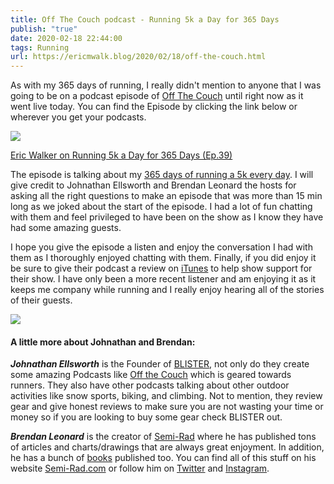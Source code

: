 ```yaml
---
title: Off The Couch podcast - Running 5k a Day for 365 Days
publish: "true"
date: 2020-02-18 22:44:00
tags: Running
url: https://ericmwalk.blog/2020/02/18/off-the-couch.html
---
```


As with my 365 days of running, I really didn't mention to anyone that I was going to be on a podcast episode of <a href="https://blisterreview.com/podcasts/eric-walker-on-running-5k-a-day-for-365-days-ep-39">Off The Couch</a> until right now as it went live today. You can find the Episode by clicking the link below or wherever you get your podcasts.

[![](https://ericmwalk.blog/uploads/2021/6626b30d39.jpg)](https://blisterreview.com/podcasts/eric-walker-on-running-5k-a-day-for-365-days-ep-39)

<a href="https://blisterreview.com/podcasts/eric-walker-on-running-5k-a-day-for-365-days-ep-39" target="_blank" rel="noreferrer noopener" aria-label="Eric Walker on Running 5k a Day for 365 Days (Ep.39) (opens in a new tab)">Eric Walker on Running 5k a Day for 365 Days (Ep.39)</a>

The episode is talking about my <a href="https://ericmwalk.blog/2019/09/30/k-a-day.html">365 days of running a 5k every day</a>. I will give credit to Johnathan Ellsworth and Brendan Leonard the hosts for asking all the right questions to make an episode that was more than 15 min long as we joked about the start of the episode. I had a lot of fun chatting with them and feel privileged to have been on the show as I know they have had some amazing guests.

I hope you give the episode a listen and enjoy the conversation I had with them as I thoroughly enjoyed chatting with them. Finally, if you did enjoy it be sure to give their podcast a review on <a href="https://podcasts.apple.com/us/podcast/off-the-couch/id1453472927?mt=2">iTunes</a> to help show support for their show. I have only been a more recent listener and am enjoying it as it keeps me company while running and I really enjoy hearing all of the stories of their guests.

![](https://ericmwalk.blog/uploads/2021/38151bda36.jpg)

#### A little more about Johnathan and Brendan:

***Johnathan Ellsworth*** is the Founder of <a href="https://blisterreview.com/">BLISTER</a>, not only do they create some amazing Podcasts like <a href="https://blisterreview.com/category/podcasts/off-the-couch">Off the Couch</a> which is geared towards runners. They also have other podcasts talking about other outdoor activities like snow sports, biking, and climbing. Not to mention, they review gear and give honest reviews to make sure you are not wasting your time or money so if you are looking to buy some gear check BLISTER out.

***Brendan Leonard*** is the creator of <a href="https://semi-rad.com/">Semi-Rad</a> where he has published tons of articles and charts/drawings that are always great enjoyment. In addition, he has a bunch of <a href="https://semi-rad.com/books/">books</a> published too. You can find all of this stuff on his website <a href="https://semi-rad.com/">Semi-Rad.com</a> or follow him on <a href="https://twitter.com/semi_rad">Twitter</a> and <a href="https://www.instagram.com/semi_rad/">Instagram</a>.